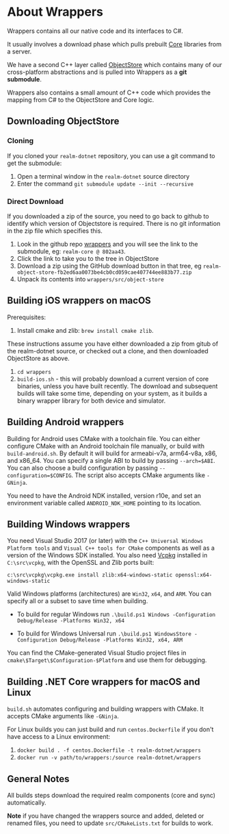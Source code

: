 About Wrappers
==============

Wrappers contains all our native code and its interfaces to C#.

It usually involves a download phase which pulls prebuilt [Core](https://github.com/realm/realm-core) libraries from a server.

We have a second C++ layer called [ObjectStore](https://github.com/realm/realm-object-store/)
which contains many of our cross-platform abstractions and is pulled into Wrappers as a **git submodule**.

Wrappers also contains a small amount of C++ code which provides the mapping from C# to the ObjectStore and Core logic.

Downloading ObjectStore
-----------------------

### Cloning

If you cloned your `realm-dotnet` repository, you can use a git command to get the submodule:

1. Open a terminal window in the `realm-dotnet` source directory
1. Enter the command `git submodule update --init --recursive`


### Direct Download

If you downloaded a zip of the source, you need to go back to github to identify which version of Objectstore is required. There is no git information in the zip file which specifies this.

1. Look in the github repo [wrappers](https://github.com/realm/realm-dotnet/tree/master/wrappers) and you will see the link to the submodule, eg: `realm-core @ 802aa43`.
1. Click the link to take you to the tree in ObjectStore
1. Download a zip using the GitHub download button in that tree, eg `realm-object-store-fb2ed6aa0073be4cb0cd059cae407744ee883b77.zip`
1. Unpack its contents into `wrappers/src/object-store`

Building iOS wrappers on macOS
------------------------------------------

Prerequisites:
1. Install cmake and zlib: `brew install cmake zlib`.

These instructions assume you have either downloaded a zip from gitub of the realm-dotnet source, or checked out a clone, and then downloaded ObjectStore as above.

1. `cd wrappers`
1. `build-ios.sh` - this will probably download a current version of core binaries, unless you have built recently. The download and subsequent builds will take some time, depending on your system, as it builds a binary wrapper library for both device and simulator.

Building Android wrappers
-------------

Building for Android uses CMake with a toolchain file. You can either configure CMake with an Android toolchain file manually, or build with `build-android.sh`. By default it will build for armeabi-v7a, arm64-v8a, x86, and x86_64. You can specify a single ABI to build by passing `--arch=$ABI`. You can also choose a build configuration by passing `--configuration=$CONFIG`. The script also accepts CMake arguments like `-GNinja`.

You need to have the Android NDK installed, version r10e, and set an environment variable called `ANDROID_NDK_HOME` pointing to its location.

Building Windows wrappers
-------------

You need Visual Studio 2017 (or later) with the `C++ Universal Windows Platform tools` and `Visual C++ tools for CMake` components as well as a version of the Windows SDK installed.
You also need [Vcpkg](https://github.com/Microsoft/vcpkg) installed in `C:\src\vcpkg`, with the OpenSSL and Zlib ports built:
```
c:\src\vcpkg\vcpkg.exe install zlib:x64-windows-static openssl:x64-windows-static
```
Valid Windows platforms (architectures) are `Win32`, `x64`, and `ARM`. You can specify all or a subset to save time when building.

* To build for regular Windows run `.\build.ps1 Windows -Configuration Debug/Release -Platforms Win32, x64`

* To build for Windows Universal run `.\build.ps1 WindowsStore -Configuration Debug/Release -Platforms Win32, x64, ARM`

You can find the CMake-generated Visual Studio project files in `cmake\$Target\$Configuration-$Platform` and use them for debugging.

Building .NET Core wrappers for macOS and Linux
-------------

`build.sh` automates configuring and building wrappers with CMake. It accepts CMake arguments like `-GNinja`.

For Linux builds you can just build and run `centos.Dockerfile` if you don't have access to a Linux environment:

1. `docker build . -f centos.Dockerfile -t realm-dotnet/wrappers`
1. `docker run -v path/to/wrappers:/source realm-dotnet/wrappers`

General Notes
-------------
All builds steps download the required realm components (core and sync) automatically.

**Note** if you have changed the wrappers source and added, deleted or renamed files, you need to update `src/CMakeLists.txt` for builds to work.
